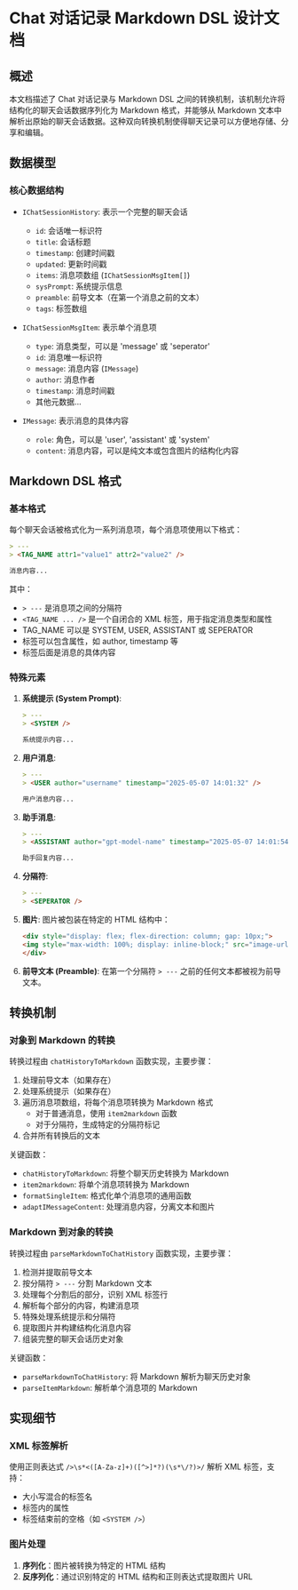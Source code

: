 # Chat 对话记录 Markdown DSL 设计文档

## 概述

本文档描述了 Chat 对话记录与 Markdown DSL 之间的转换机制，该机制允许将结构化的聊天会话数据序列化为 Markdown 格式，并能够从 Markdown 文本中解析出原始的聊天会话数据。这种双向转换机制使得聊天记录可以方便地存储、分享和编辑。

## 数据模型

### 核心数据结构

- `IChatSessionHistory`: 表示一个完整的聊天会话
  - `id`: 会话唯一标识符
  - `title`: 会话标题
  - `timestamp`: 创建时间戳
  - `updated`: 更新时间戳
  - `items`: 消息项数组 (`IChatSessionMsgItem[]`)
  - `sysPrompt`: 系统提示信息
  - `preamble`: 前导文本（在第一个消息之前的文本）
  - `tags`: 标签数组

- `IChatSessionMsgItem`: 表示单个消息项
  - `type`: 消息类型，可以是 'message' 或 'seperator'
  - `id`: 消息唯一标识符
  - `message`: 消息内容 (`IMessage`)
  - `author`: 消息作者
  - `timestamp`: 消息时间戳
  - 其他元数据...

- `IMessage`: 表示消息的具体内容
  - `role`: 角色，可以是 'user', 'assistant' 或 'system'
  - `content`: 消息内容，可以是纯文本或包含图片的结构化内容

## Markdown DSL 格式

### 基本格式

每个聊天会话被格式化为一系列消息项，每个消息项使用以下格式：

```markdown
> ---
> <TAG_NAME attr1="value1" attr2="value2" />

消息内容...
```

其中：
- `> ---` 是消息项之间的分隔符
- `<TAG_NAME ... />` 是一个自闭合的 XML 标签，用于指定消息类型和属性
- TAG_NAME 可以是 SYSTEM, USER, ASSISTANT 或 SEPERATOR
- 标签可以包含属性，如 author, timestamp 等
- 标签后面是消息的具体内容

### 特殊元素

1. **系统提示 (System Prompt)**:
   ```markdown
   > ---
   > <SYSTEM />
   
   系统提示内容...
   ```

2. **用户消息**:
   ```markdown
   > ---
   > <USER author="username" timestamp="2025-05-07 14:01:32" />
   
   用户消息内容...
   ```

3. **助手消息**:
   ```markdown
   > ---
   > <ASSISTANT author="gpt-model-name" timestamp="2025-05-07 14:01:54" />
   
   助手回复内容...
   ```

4. **分隔符**:
   ```markdown
   > ---
   > <SEPERATOR />
   ```

5. **图片**:
   图片被包装在特定的 HTML 结构中：
   ```markdown
   <div style="display: flex; flex-direction: column; gap: 10px;">
   <img style="max-width: 100%; display: inline-block;" src="image-url" />
   </div>
   ```

6. **前导文本 (Preamble)**:
   在第一个分隔符 `> ---` 之前的任何文本都被视为前导文本。

## 转换机制

### 对象到 Markdown 的转换

转换过程由 `chatHistoryToMarkdown` 函数实现，主要步骤：

1. 处理前导文本（如果存在）
2. 处理系统提示（如果存在）
3. 遍历消息项数组，将每个消息项转换为 Markdown 格式
   - 对于普通消息，使用 `item2markdown` 函数
   - 对于分隔符，生成特定的分隔符标记
4. 合并所有转换后的文本

关键函数：
- `chatHistoryToMarkdown`: 将整个聊天历史转换为 Markdown
- `item2markdown`: 将单个消息项转换为 Markdown
- `formatSingleItem`: 格式化单个消息项的通用函数
- `adaptIMessageContent`: 处理消息内容，分离文本和图片

### Markdown 到对象的转换

转换过程由 `parseMarkdownToChatHistory` 函数实现，主要步骤：

1. 检测并提取前导文本
2. 按分隔符 `> ---` 分割 Markdown 文本
3. 处理每个分割后的部分，识别 XML 标签行
4. 解析每个部分的内容，构建消息项
5. 特殊处理系统提示和分隔符
6. 提取图片并构建结构化消息内容
7. 组装完整的聊天会话历史对象

关键函数：
- `parseMarkdownToChatHistory`: 将 Markdown 解析为聊天历史对象
- `parseItemMarkdown`: 解析单个消息项的 Markdown

## 实现细节

### XML 标签解析

使用正则表达式 `/>\s*<([A-Za-z]+)([^>]*?)(\s*\/?)>/` 解析 XML 标签，支持：
- 大小写混合的标签名
- 标签内的属性
- 标签结束前的空格（如 `<SYSTEM />`）

### 图片处理

1. **序列化**：图片被转换为特定的 HTML 结构
2. **反序列化**：通过识别特定的 HTML 结构和正则表达式提取图片 URL
